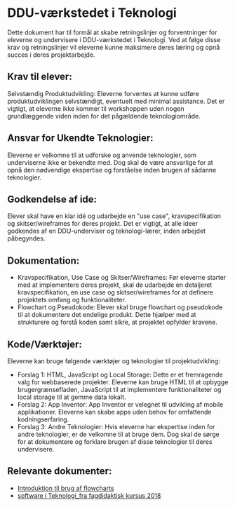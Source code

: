 <h1>DDU-værkstedet i Teknologi</h1>

Dette dokument har til formål at skabe retningslinjer og forventninger for eleverne og undervisere i DDU-værkstedet i Teknologi. Ved at følge disse krav og retningslinjer vil eleverne kunne maksimere deres læring og opnå succes i deres projektarbejde.

## Krav til elever:
Selvstændig Produktudvikling: Eleverne forventes at kunne udføre produktudviklingen selvstændigt, eventuelt med minimal assistance. Det er vigtigt, at eleverne ikke kommer til workshoppen uden nogen grundlæggende viden inden for det pågældende teknologiområde.

## Ansvar for Ukendte Teknologier: 
Eleverne er velkomne til at udforske og anvende teknologier, som underviserne ikke er bekendte med. Dog skal de være ansvarlige for at opnå den nødvendige ekspertise og forståelse inden brugen af sådanne teknologier.

## Godkendelse af ide: 
Elever skal have en klar idé og udarbejde en "use case", kravspecifikation og skitser/wireframes for deres projekt. Det er vigtigt, at alle ideer godkendes af en DDU-underviser og teknologi-lærer, inden arbejdet påbegyndes.

## Dokumentation:
- Kravspecifikation, Use Case og Skitser/Wireframes: Før eleverne starter med at implementere deres projekt, skal de udarbejde en detaljeret kravspecifikation, en use case og skitser/wireframes for at definere projektets omfang og funktionaliteter.
- Flowchart og Pseudokode: Elever skal bruge flowchart og pseudokode til at dokumentere det endelige produkt. Dette hjælper med at strukturere og forstå koden samt sikre, at projektet opfylder kravene.

## Kode/Værktøjer:
Eleverne kan bruge følgende værktøjer og teknologier til projektudvikling:

- Forslag 1: HTML, JavaScript og Local Storage: Dette er et fremragende valg for webbaserede projekter. Eleverne kan bruge HTML til at opbygge brugergrænsefladen, JavaScript til at implementere funktionaliteter og local storage til at gemme data lokalt.
- Forslag 2: App Inventor: App Inventor er velegnet til udvikling af mobile applikationer. Eleverne kan skabe apps uden behov for omfattende kodningserfaring.
- Forslag 3: Andre Teknologier: Hvis eleverne har ekspertise inden for andre teknologier, er de velkomne til at bruge dem. Dog skal de sørge for at dokumentere og forklare brugen af disse teknologier til deres undervisere.

## Relevante dokumenter:

- [Introduktion til brug af flowcharts](flowcharts.docx)
- [software i Teknologi_fra fagdidaktisk kursus 2018](software_tek.pdf)